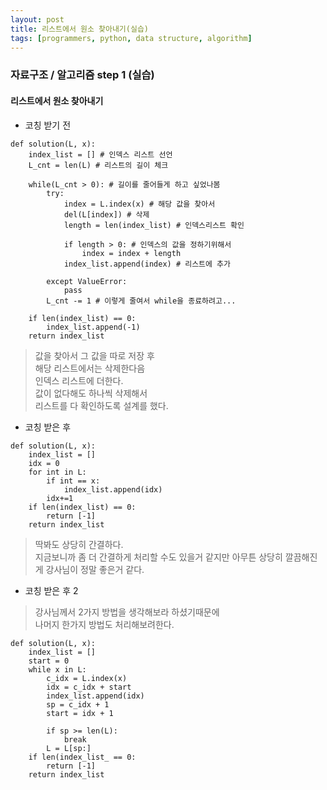 ```yaml
---
layout: post
title: 리스트에서 원소 찾아내기(실습)
tags: [programmers, python, data structure, algorithm]
---
```



### 자료구조 / 알고리즘 step 1 (실습)

#### 리스트에서 원소 찾아내기

- 코칭 받기 전

```angular2html
def solution(L, x):
    index_list = [] # 인덱스 리스트 선언
    L_cnt = len(L) # 리스트의 길이 체크
    
    while(L_cnt > 0): # 길이를 줄어들게 하고 싶었나봄
        try:
            index = L.index(x) # 해당 값을 찾아서
            del(L[index]) # 삭제
            length = len(index_list) # 인덱스리스트 확인
            
            if length > 0: # 인덱스의 값을 정하기위해서
                index = index + length 
            index_list.append(index) # 리스트에 추가
            
        except ValueError:
            pass
        L_cnt -= 1 # 이렇게 줄여서 while을 종료하려고...
        
    if len(index_list) == 0:
        index_list.append(-1)
    return index_list
```

> 값을 찾아서 그 값을 따로 저장 후  
해당 리스트에서는 삭제한다음  
인덱스 리스트에 더한다.  
값이 없다해도 하나씩 삭제해서  
리스트를 다 확인하도록 설계를 했다.

- 코칭 받은 후

```angular2html
def solution(L, x):
    index_list = []
    idx = 0
    for int in L:
        if int == x:
            index_list.append(idx)
        idx+=1
    if len(index_list) == 0:
        return [-1]
    return index_list

```

> 딱봐도 상당히 간결하다.  
지금보니까 좀 더 간결하게 처리할 수도 있을거 같지만 
아무튼 상당히 깔끔해진게 강사님이 정말 좋은거 같다.


- 코칭 받은 후 2

> 강사님께서 2가지 방법을 생각해보라 하셨기때문에  
나머지 한가지 방법도 처리해보려한다.

```angular2html
def solution(L, x):
    index_list = []
    start = 0
    while x in L:
        c_idx = L.index(x)
        idx = c_idx + start
        index_list.append(idx)
        sp = c_idx + 1
        start = idx + 1
        
        if sp >= len(L):
            break
        L = L[sp:]
    if len(index_list_ == 0:
        return [-1]
    return index_list

```

